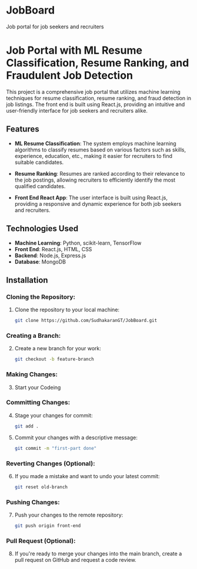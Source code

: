 # JobBoard
Job portal for job seekers and recruiters
# Job Portal with ML Resume Classification, Resume Ranking, and Fraudulent Job Detection

This project is a comprehensive job portal that utilizes machine learning techniques for resume classification, resume ranking, and fraud detection in job listings. The front end is built using React.js, providing an intuitive and user-friendly interface for job seekers and recruiters alike.

## Features

- **ML Resume Classification**: The system employs machine learning algorithms to classify resumes based on various factors such as skills, experience, education, etc., making it easier for recruiters to find suitable candidates.

- **Resume Ranking**: Resumes are ranked according to their relevance to the job postings, allowing recruiters to efficiently identify the most qualified candidates.

- **Front End React App**: The user interface is built using React.js, providing a responsive and dynamic experience for both job seekers and recruiters.

## Technologies Used

- **Machine Learning**: Python, scikit-learn, TensorFlow
- **Front End**: React.js, HTML, CSS
- **Backend**: Node.js, Express.js
- **Database**: MongoDB


## Installation

### Cloning the Repository:

1. Clone the repository to your local machine:
    ```bash
    git clone https://github.com/SudhakaranGT/JobBoard.git
    ```

### Creating a Branch:

2. Create a new branch for your work:
    ```bash
    git checkout -b feature-branch
    ```

### Making Changes:

3. Start your Codeing

### Committing Changes:

4. Stage your changes for commit:
    ```bash
    git add .
    ```
5. Commit your changes with a descriptive message:
    ```bash
    git commit -m "first-part done"
    ```

### Reverting Changes (Optional):

6. If you made a mistake and want to undo your latest commit:
    ```bash
    git reset old-branch
    ```

### Pushing Changes:

7. Push your changes to the remote repository:
    ```bash
    git push origin front-end
    ```

### Pull Request (Optional):

8. If you're ready to merge your changes into the main branch, create a pull request on GitHub and request a code review.

